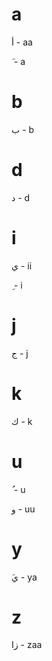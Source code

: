 # a

أ - aa

َ  - a

# b

ب - b

# d

د - d

# i

ي - ii

ِ  - i

# j

ج - j

# k

ك - k

# u

ُ  - u

و - uu

# y

َي - ya

# z

زا - zaa